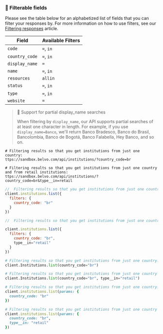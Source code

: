 ### **🔦 Filterable fields**

Please see the table below for an alphabetized list of fields that you can filter your responses by. For more information on how to use filters, see our [Filtering responses](https://developers.belvo.com/docs/searching-and-filtering) article.

| Field          | Available Filters |
| -------------- | ----------------- |
| `code`         | `=`, `in`         |
| `country_code` | `=`, `in`         |
| `display_name` | `=`               |
| `name`         | `=`, `in`         |
| `resources`    | `allin`           |
| `status`       | `=`, `in`         |
| `type`         | `=`, `in`         |
| `website`      | `=`               |

> 📘 Support for partial display_name searches
> 
> When filtering by `display_name`, our API supports partial searches of at least one character in length. For example, if you use `display_name=Banco`, we'll return Banco Bradesco, Banco do Brasil, Bancolombia, Banco de Bogotá, Banco Falabella, Hey Banco, and so on.

```curl cURL
# Filtering results so that you get institutions from just one country:
ttps://sandbox.belvo.com/api/institutions/?country_code=br

# Filtering results so that you get institutions from just one country and from retail institutions:
ttps://sandbox.belvo.com/api/institutions/?country_code=br&type__in=retail
```
```javascript Node
//  Filtering results so that you get institutions from just one country:
client.institutions.list({
  filters: {
    country_code: "br"
  }
})

//  Filtering results so that you get institutions from just one country and from retail institutions:

client.institutions.list({
  filters: {
    country_code: "br",
    type__in="retail"
  }
})
```
```python Python
# Filtering results so that you get institutions from just one country:
client.Institutions.list(country_code="br")

# Filtering results so that you get institutions from just one country and from retail institutions:
client.Institutions.list(country_code="br", type__in="retail")
```
```ruby Ruby
# Filtering results so that you get institutions from just one country:
client.institutions.list(params: {
  country_code: "br"
})

# Filtering results so that you get institutions from just one country and from retail institutions:
client.institutions.list(params: {
  country_code: "br",
  type__in: "retail"
})
```